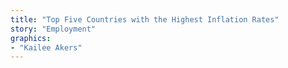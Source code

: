 ```yaml
---
title: "Top Five Countries with the Highest Inflation Rates"
story: "Employment"
graphics:
- "Kailee Akers"
---
```

<div class="divider"></div>
<section class="interactive flourish">
  <div class="flourish-embed" data-src="visualisation/264506"></div><script src="https://public.flourish.studio/resources/embed.js"></script>
</section>
<div class="divider"></div>